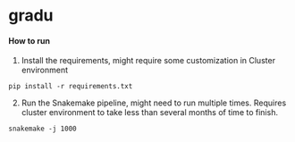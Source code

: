 # gradu

#### How to run

1. Install the requirements, might require some customization in Cluster environment
```
pip install -r requirements.txt
```

2. Run the Snakemake pipeline, might need to run multiple times. Requires cluster environment to take less than several months of time to finish.
```
snakemake -j 1000
```
